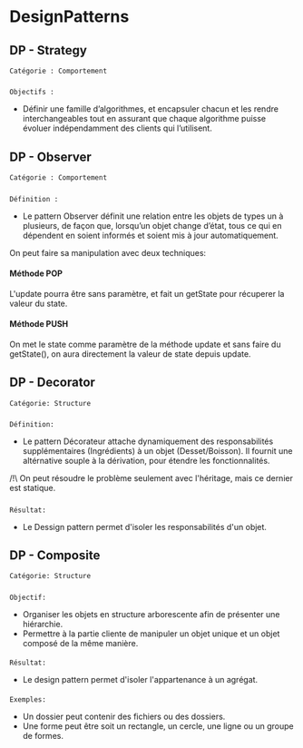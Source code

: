# DesignPatterns

## DP - Strategy

    Catégorie : Comportement
#####
    Objectifs :
- Définir une famille d’algorithmes, et encapsuler chacun et les rendre interchangeables 
tout en assurant que chaque algorithme puisse évoluer 
indépendamment des clients qui l’utilisent.

## DP - Observer 
    Catégorie : Comportement
#####
    Définition : 
- Le pattern Observer définit une relation entre 
les objets de types un à plusieurs, de façon que, 
lorsqu’un objet change d’état, tous ce qui en dépendent 
en soient informés et soient mis à jour automatiquement.

On peut faire sa manipulation avec deux techniques:
#### Méthode POP
L'update pourra être sans paramètre, et fait un getState pour récuperer la valeur du state.

#### Méthode PUSH
On met le state comme paramètre de la méthode update et sans faire du getState(), on aura directement la valeur de state depuis update.


## DP - Decorator
    Catégorie: Structure
#####
    Définition: 
- Le pattern Décorateur attache dynamiquement des responsabilités supplémentaires (Ingrédients) à un objet (Desset/Boisson).
Il fournit une altérnative souple à la dérivation, pour étendre les fonctionnalités.

/!\ On peut résoudre le problème seulement avec l'héritage, mais ce dernier est statique.
#####  
    Résultat: 
- Le Dessign pattern permet d'isoler les responsabilités d'un objet.


## DP - Composite
    Catégorie: Structure
#####
    Objectif:
 - Organiser les objets en structure arborescente afin de présenter une hiérarchie.
 - Permettre à la partie cliente de manipuler un objet unique et un objet composé de la même manière.
 ####
    Résultat:
- Le design pattern permet d'isoler l'appartenance à un agrégat.
####
    Exemples:
- Un dossier peut contenir des fichiers ou des dossiers.
- Une forme peut être soit un rectangle, un cercle, une ligne ou un groupe de formes.
